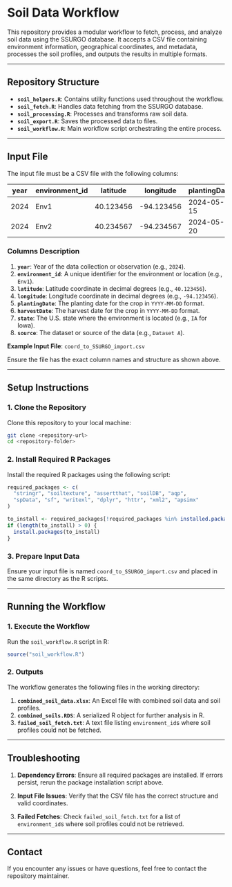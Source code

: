 # Soil Data Workflow

This repository provides a modular workflow to fetch, process, and analyze soil data using the SSURGO database. It accepts a CSV file containing environment information, geographical coordinates, and metadata, processes the soil profiles, and outputs the results in multiple formats.

------------------------------------------------------------------------

## **Repository Structure**

-   **`soil_helpers.R`**: Contains utility functions used throughout the workflow.
-   **`soil_fetch.R`**: Handles data fetching from the SSURGO database.
-   **`soil_processing.R`**: Processes and transforms raw soil data.
-   **`soil_export.R`**: Saves the processed data to files.
-   **`soil_workflow.R`**: Main workflow script orchestrating the entire process.

------------------------------------------------------------------------

## **Input File**

The input file must be a CSV file with the following columns:

| year | environment_id | latitude | longitude | plantingDate | harvestDate | state | source |
|---------|---------|---------|---------|---------|---------|---------|---------|
| 2024 | Env1 | 40.123456 | -94.123456 | 2024-05-15 | 2024-09-20 | IA | Dataset A |
| 2024 | Env2 | 40.234567 | -94.234567 | 2024-05-20 | 2024-09-25 | MO | Dataset B |

### **Columns Description**

1.  **`year`**: Year of the data collection or observation (e.g., `2024`).
2.  **`environment_id`**: A unique identifier for the environment or location (e.g., `Env1`).
3.  **`latitude`**: Latitude coordinate in decimal degrees (e.g., `40.123456`).
4.  **`longitude`**: Longitude coordinate in decimal degrees (e.g., `-94.123456`).
5.  **`plantingDate`**: The planting date for the crop in `YYYY-MM-DD` format.
6.  **`harvestDate`**: The harvest date for the crop in `YYYY-MM-DD` format.
7.  **`state`**: The U.S. state where the environment is located (e.g., `IA` for Iowa).
8.  **`source`**: The dataset or source of the data (e.g., `Dataset A`).

**Example Input File**: `coord_to_SSURGO_import.csv`

Ensure the file has the exact column names and structure as shown above.

------------------------------------------------------------------------

## **Setup Instructions**

### **1. Clone the Repository**

Clone this repository to your local machine:

``` bash
git clone <repository-url>
cd <repository-folder>
```

### **2. Install Required R Packages**

Install the required R packages using the following script:

``` r
required_packages <- c(
  "stringr", "soiltexture", "assertthat", "soilDB", "aqp",
  "spData", "sf", "writexl", "dplyr", "httr", "xml2", "apsimx"
)

to_install <- required_packages[!required_packages %in% installed.packages()[, "Package"]]
if (length(to_install) > 0) {
  install.packages(to_install)
}
```

### **3. Prepare Input Data**

Ensure your input file is named `coord_to_SSURGO_import.csv` and placed in the same directory as the R scripts.

------------------------------------------------------------------------

## **Running the Workflow**

### **1. Execute the Workflow**

Run the `soil_workflow.R` script in R:

``` r
source("soil_workflow.R")
```

### **2. Outputs**

The workflow generates the following files in the working directory:

1.  **`combined_soil_data.xlsx`**: An Excel file with combined soil data and soil profiles.
2.  **`combined_soils.RDS`**: A serialized R object for further analysis in R.
3.  **`failed_soil_fetch.txt`**: A text file listing `environment_id`s where soil profiles could not be fetched.

------------------------------------------------------------------------

## **Troubleshooting**

1.  **Dependency Errors**: Ensure all required packages are installed. If errors persist, rerun the package installation script above.

2.  **Input File Issues**: Verify that the CSV file has the correct structure and valid coordinates.

3.  **Failed Fetches**: Check `failed_soil_fetch.txt` for a list of `environment_id`s where soil profiles could not be retrieved.

------------------------------------------------------------------------

## **Contact**

If you encounter any issues or have questions, feel free to contact the repository maintainer.
